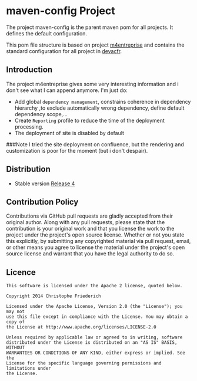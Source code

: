 maven-config Project
============

The project maven-config is the parent maven pom for all projects. It defines the default configuration.

This pom file structure is based on project [m4entreprise](https://code.google.com/p/m4enterprise/) and contains the standard configuration for all project in  [devacfr](https://github.com/devacfr).

## Introduction

The project m4entreprise gives some very interesting information and i don't see what I can append anymore. I'm just do:

* Add global `dependency management`, constrains coherence in dependency hierarchy ,to exclude automatically  wrong dependency, define default dependency scope,...
* Create `Reporting` profile to reduce the time of the deployment processing.
* The deployment of site is disabled by default

###Note
I tried the site deployment on confluence, but the rendering and customization is poor for the moment (but i don't despair). 


## Distribution

* Stable version [Release 4](https://bintray.com/devacfr/maven/maven-config/4/view/files/org/cfr/maven-config/4)


## Contribution Policy

Contributions via GitHub pull requests are gladly accepted from their original author.
Along with any pull requests, please state that the contribution is your original work and 
that you license the work to the project under the project's open source license.
Whether or not you state this explicitly, by submitting any copyrighted material via pull request, 
email, or other means you agree to license the material under the project's open source license and 
warrant that you have the legal authority to do so.

## Licence

	This software is licensed under the Apache 2 license, quoted below.
	
	Copyright 2014 Christophe Friederich
	
	Licensed under the Apache License, Version 2.0 (the "License"); you may not
	use this file except in compliance with the License. You may obtain a copy of
	the License at http://www.apache.org/licenses/LICENSE-2.0
	
	Unless required by applicable law or agreed to in writing, software
	distributed under the License is distributed on an "AS IS" BASIS, WITHOUT
	WARRANTIES OR CONDITIONS OF ANY KIND, either express or implied. See the
	License for the specific language governing permissions and limitations under
	the License.
